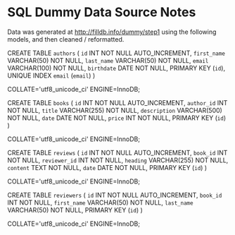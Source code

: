 # SQL Dummy Data Source Notes

Data was generated at http://filldb.info/dummy/step1 using the following models,
and then cleaned / reformatted.


CREATE TABLE `authors` (
	`id` INT NOT NULL AUTO_INCREMENT,
	`first_name` VARCHAR(50) NOT NULL,
	`last_name` VARCHAR(50) NOT NULL,
	`email` VARCHAR(100) NOT NULL,
	`birthdate` DATE NOT NULL,
	PRIMARY KEY (`id`),
	UNIQUE INDEX `email` (`email`)
) 

COLLATE='utf8_unicode_ci'
ENGINE=InnoDB;



CREATE TABLE `books` (
	`id` INT NOT NULL AUTO_INCREMENT,
        `author_id` INT NOT NULL,
	`title` VARCHAR(255) NOT NULL,
	`description` VARCHAR(500) NOT NULL,
	`date` DATE NOT NULL,
        `price` INT NOT NULL,
	PRIMARY KEY (`id`)
) 

COLLATE='utf8_unicode_ci'
ENGINE=InnoDB;



CREATE TABLE `reviews` (
	`id` INT NOT NULL AUTO_INCREMENT,
	`book_id` INT NOT NULL,
        `reviewer_id` INT NOT NULL,
	`heading` VARCHAR(255) NOT NULL,
	`content` TEXT NOT NULL,
	`date` DATE NOT NULL,
	PRIMARY KEY (`id`)
) 

COLLATE='utf8_unicode_ci'
ENGINE=InnoDB;


CREATE TABLE `reviewers` (
	`id` INT NOT NULL AUTO_INCREMENT,
	`book_id` INT NOT NULL,
	`first_name` VARCHAR(50) NOT NULL,
	`last_name` VARCHAR(50) NOT NULL,
	PRIMARY KEY (`id`)
) 

COLLATE='utf8_unicode_ci'
ENGINE=InnoDB;